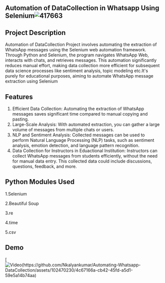 ## Automation of DataCollection in Whatsapp  Using Selenium![417663](https://github.com/Nkalyankumar/Automating-Whatsapp-DataCollection/assets/102470230/cc336ac2-8bd4-48c4-aeb3-8a8bcc21d967)
## Project Description
 Automation of DataCollection Project involves automating the extraction of WhatsApp messages using the Selenium web automation framework. Through Python and Selenium, the program navigates WhatsApp Web, interacts with chats, and retrieves messages. This automation significantly reduces manual effort, making data collection more efficient for subsequent data science processes like sentiment analysis, topic modeling etc.It's purely for educational purposes, aiming to automate WhatsApp message extraction using Selenium

 ## Features
1. Efficient Data Collection: Automating the extraction of WhatsApp messages saves significant time compared to manual copying and pasting.
2. Large-Scale Analysis: With automated extraction, you can gather a large volume of messages from multiple chats or users.
3. NLP and Sentiment Analysis: Collected messages can be used to perform Natural Language Processing (NLP) tasks, such as sentiment analysis, emotion detection, and language pattern recognition.
4. Data Collection for Instructors in Eduactional Institution: Instructors can collect WhatsApp messages from students efficiently, without the need for manual data entry. This collected data could include discussions, questions, feedback, and more.
## Python Modules Used
1.Selenium

2.Beautiful Soup

3.re

4.time

5.csv




## Demo
[![Video(https://github.com/Nkalyankumar/Automating-Whatsapp-DataCollection/assets/102470230/4c67166a-cb42-45fd-a5d1-59e5a14b74aa)](https://youtu.be/jBaJPBwlGbQ?si=3YiY0s0xIfjVNQVx)
